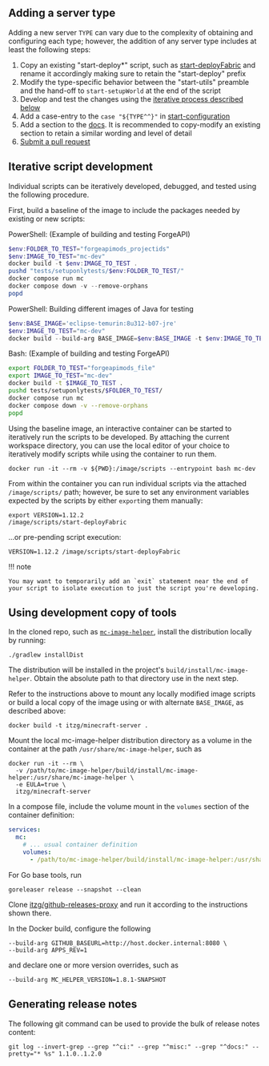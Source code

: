## Adding a server type

Adding a new server `TYPE` can vary due to the complexity of obtaining and configuring each type; however, the addition of any server type includes at least the following steps:

1. Copy an existing "start-deploy*" script, such as [start-deployFabric](https://github.com/itzg/docker-minecraft-server/blob/master/scripts/start-deployFabric) and rename it accordingly making sure to retain the "start-deploy" prefix
2. Modify the type-specific behavior between the "start-utils" preamble and the hand-off to `start-setupWorld` at the end of the script 
3. Develop and test the changes using the [iterative process described below](#iterative-script-development)
4. Add a case-entry to the `case "${TYPE^^}"` in [start-configuration](https://github.com/itzg/docker-minecraft-server/blob/master/scripts/start-configuration)
5. Add a section to the [docs](https://github.com/itzg/docker-minecraft-server/tree/master/docs). It is recommended to copy-modify an existing section to retain a similar wording and level of detail
6. [Submit a pull request](https://github.com/itzg/docker-minecraft-server/pulls)

## Iterative script development

Individual scripts can be iteratively developed, debugged, and tested using the following procedure.

First, build a baseline of the image to include the packages needed by existing or new scripts:

PowerShell: (Example of building and testing ForgeAPI)
```powershell
$env:FOLDER_TO_TEST="forgeapimods_projectids"
$env:IMAGE_TO_TEST="mc-dev"
docker build -t $env:IMAGE_TO_TEST .
pushd "tests/setuponlytests/$env:FOLDER_TO_TEST/"
docker compose run mc
docker compose down -v --remove-orphans
popd
```

PowerShell: Building different images of Java for testing
```powershell
$env:BASE_IMAGE='eclipse-temurin:8u312-b07-jre'
$env:IMAGE_TO_TEST="mc-dev"
docker build --build-arg BASE_IMAGE=$env:BASE_IMAGE -t $env:IMAGE_TO_TEST .
```

Bash: (Example of building and testing ForgeAPI)
```bash
export FOLDER_TO_TEST="forgeapimods_file"
export IMAGE_TO_TEST="mc-dev"
docker build -t $IMAGE_TO_TEST .
pushd tests/setuponlytests/$FOLDER_TO_TEST/
docker compose run mc
docker compose down -v --remove-orphans
popd
```

Using the baseline image, an interactive container can be started to iteratively run the scripts to be developed. By attaching the current workspace directory, you can use the local editor of your choice to iteratively modify scripts while using the container to run them.

```shell
docker run -it --rm -v ${PWD}:/image/scripts --entrypoint bash mc-dev
```

From within the container you can run individual scripts via the attached `/image/scripts/` path; however, be sure to set any environment variables expected by the scripts by either `export`ing them manually:

```shell
export VERSION=1.12.2
/image/scripts/start-deployFabric
```

...or pre-pending script execution:

```shell
VERSION=1.12.2 /image/scripts/start-deployFabric
```

!!! note

    You may want to temporarily add an `exit` statement near the end of your script to isolate execution to just the script you're developing.

## Using development copy of tools

In the cloned repo, such as [`mc-image-helper`](https://github.com/itzg/mc-image-helper), install the distribution locally by running:

```shell
./gradlew installDist
```

The distribution will be installed in the project's `build/install/mc-image-helper`. Obtain the absolute path to that directory use in the next step.

Refer to the instructions above to mount any locally modified image scripts or build a local copy of the image using or with alternate `BASE_IMAGE`, as described above:

```shell
docker build -t itzg/minecraft-server .
```

Mount the local mc-image-helper distribution directory as a volume in the container at the path `/usr/share/mc-image-helper`, such as

```shell
docker run -it --rm \
  -v /path/to/mc-image-helper/build/install/mc-image-helper:/usr/share/mc-image-helper \
  -e EULA=true \
  itzg/minecraft-server
```

In a compose file, include the volume mount in the `volumes` section of the container definition:

```yaml
services:
  mc:
    # ... usual container definition
    volumes:
      - /path/to/mc-image-helper/build/install/mc-image-helper:/usr/share/mc-image-helper:ro
```

For Go base tools, run

```shell
goreleaser release --snapshot --clean
```

Clone [itzg/github-releases-proxy](https://github.com/itzg/github-releases-proxy) and run it according to the instructions shown there.

In the Docker build, configure the following 

```shell
--build-arg GITHUB_BASEURL=http://host.docker.internal:8080 \
--build-arg APPS_REV=1
```

and declare one or more version overrides, such as

```
--build-arg MC_HELPER_VERSION=1.8.1-SNAPSHOT
```

## Generating release notes

The following git command can be used to provide the bulk of release notes content:

```shell script
git log --invert-grep --grep "^ci:" --grep "^misc:" --grep "^docs:" --pretty="* %s" 1.1.0..1.2.0
```
